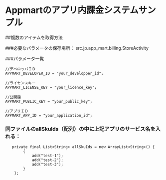# Appmartのアプリ内課金システムサンプル

##複数のアイテムを取得方法


###必要なパラメータの保存場所：
src.jp.app_mart.billing.StoreActivity


###パラメータ一覧

```
//デベロッパＩＤ
APPMART_DEVELOPER_ID = "your_developper_id";

//ライセンスキー
APPMART_LICENSE_KEY = "your_licence_key";

//公開鍵
APPMART_PUBLIC_KEY = "your_public_key";

//アプリＩＤ
APPMART_APP_ID = "your_application_id";
```


### 同ファイルのallSkuIds（配列）の中に上記アプリのサービス名を入れる：

```
   private final List<String> allSkuIds = new ArrayList<String>() {
        {
            add("test-1");
            add("test-2");
            add("test-3");
        }
    };
```

